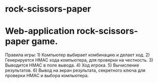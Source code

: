 # rock-scissors-paper
Web-application rock-scissors-paper game.
===========================================
Правила игры:
    1) Компьютер выбирает комбинацию и делает ход.
    2) Генерируется HMAC хода компьютера, для проверки на честность.
    3) Выводится HMAC в поле вывода.
    4) Ход игрока.
    5) Вычисление результатов.
    6) Вывод на экран результата, секретного ключа для проверки HMAC и выбора компьютера.
